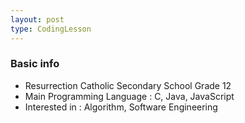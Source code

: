 ```yaml
---
layout: post
type: CodingLesson
---
```


### Basic info
  * Resurrection Catholic Secondary School Grade 12
  * Main Programming Language : C, Java, JavaScript
  * Interested in : Algorithm, Software Engineering
